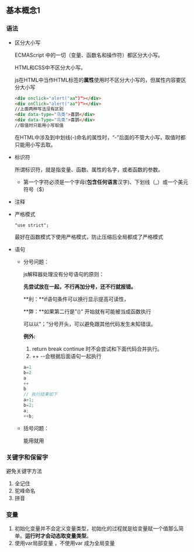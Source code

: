 ## 基本概念1

### 语法

- 区分大小写

  ECMAScript 中的一切（变量、函数名和操作符）都区分大小写。

  HTML和CSS中不区分大小写。

  js在HTML中当作HTML标签的**属性**使用时不区分大小写的，但属性内容要区分大小写

  ```html
  <div onclick="alert("aa")"></div>
  <div onClick="alert("aa")"></div>
  //上面两种写法没有区别
  <div data-type="鸟类">喜鹊</div>
  <div data-Type="鸟类">喜鹊</div>
  //取值时只能用小写取值
  ```

  在HTML中涉及到中划线(-)命名的属性时，“-”后面的不管大小写，取值时都只能用小写去取。

- 标识符

  所谓标识符，就是指变量、函数、属性的名字，或者函数的参数。

  * 第一个字符必须是一个字母(**包含任何语言**汉字)、下划线（_）或一个美元符号（$）

- 注释

- 严格模式

  `"use strict";`

  最好在函数模式下使用严格模式，防止压缩后全局都成了严格模式

- 语句

  * 分号问题：

    js解释器处理没有分号语句的原则：

    **先尝试放在一起，不行再加分号，还不行就报错。**

    **利：**if语句条件可以换行显示提高可读性，

    **弊：**如果第二行是"()" 开始就有可能被当成函数执行

    可以以“；”分号开头，可以避免跟其他代码发生未知错误。

    **例外:** 

    1. return break continue 时不会尝试和下面代码合并执行。
    2. ++ --会根据后面语句一起执行

    ```js
    a=1
    b=2
    a
    ++
    b
    // 执行结果如下
    a=1;
    b=2;
    a;
    ++b;
    ```

  * 括号问题：

    能用就用

### 关键字和保留字

避免关键字方法

1. 全记住
2. 驼峰命名
3. 拼音

### 变量

1. 初始化变量并不会定义变量类型，初始化的过程就是给变量赋一个值那么简单。**运行时才会动态取变量类型**。
2. 使用var局部变量 ，不使用var 成为全局变量